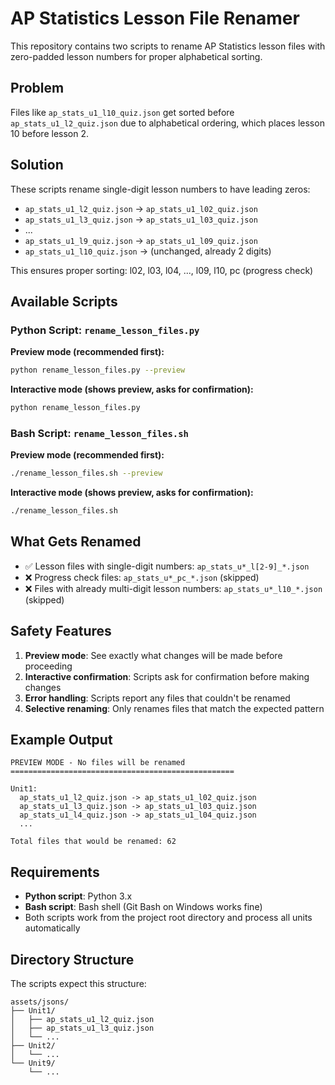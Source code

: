 # AP Statistics Lesson File Renamer

This repository contains two scripts to rename AP Statistics lesson files with zero-padded lesson numbers for proper alphabetical sorting.

## Problem

Files like `ap_stats_u1_l10_quiz.json` get sorted before `ap_stats_u1_l2_quiz.json` due to alphabetical ordering, which places lesson 10 before lesson 2.

## Solution

These scripts rename single-digit lesson numbers to have leading zeros:
- `ap_stats_u1_l2_quiz.json` → `ap_stats_u1_l02_quiz.json`
- `ap_stats_u1_l3_quiz.json` → `ap_stats_u1_l03_quiz.json`
- ...
- `ap_stats_u1_l9_quiz.json` → `ap_stats_u1_l09_quiz.json`
- `ap_stats_u1_l10_quiz.json` → (unchanged, already 2 digits)

This ensures proper sorting: l02, l03, l04, ..., l09, l10, pc (progress check)

## Available Scripts

### Python Script: `rename_lesson_files.py`

**Preview mode (recommended first):**
```bash
python rename_lesson_files.py --preview
```

**Interactive mode (shows preview, asks for confirmation):**
```bash
python rename_lesson_files.py
```

### Bash Script: `rename_lesson_files.sh`

**Preview mode (recommended first):**
```bash
./rename_lesson_files.sh --preview
```

**Interactive mode (shows preview, asks for confirmation):**
```bash
./rename_lesson_files.sh
```

## What Gets Renamed

- ✅ Lesson files with single-digit numbers: `ap_stats_u*_l[2-9]_*.json`
- ❌ Progress check files: `ap_stats_u*_pc_*.json` (skipped)
- ❌ Files with already multi-digit lesson numbers: `ap_stats_u*_l10_*.json` (skipped)

## Safety Features

1. **Preview mode**: See exactly what changes will be made before proceeding
2. **Interactive confirmation**: Scripts ask for confirmation before making changes
3. **Error handling**: Scripts report any files that couldn't be renamed
4. **Selective renaming**: Only renames files that match the expected pattern

## Example Output

```
PREVIEW MODE - No files will be renamed
==================================================

Unit1:
  ap_stats_u1_l2_quiz.json -> ap_stats_u1_l02_quiz.json
  ap_stats_u1_l3_quiz.json -> ap_stats_u1_l03_quiz.json
  ap_stats_u1_l4_quiz.json -> ap_stats_u1_l04_quiz.json
  ...

Total files that would be renamed: 62
```

## Requirements

- **Python script**: Python 3.x
- **Bash script**: Bash shell (Git Bash on Windows works fine)
- Both scripts work from the project root directory and process all units automatically

## Directory Structure

The scripts expect this structure:
```
assets/jsons/
├── Unit1/
│   ├── ap_stats_u1_l2_quiz.json
│   ├── ap_stats_u1_l3_quiz.json
│   └── ...
├── Unit2/
│   └── ...
└── Unit9/
    └── ...
``` 